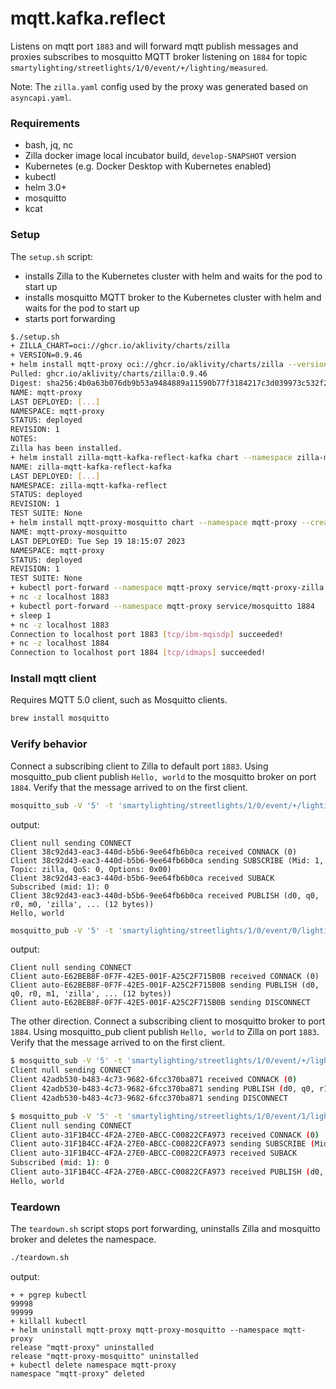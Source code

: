 # mqtt.kafka.reflect

Listens on mqtt port `1883` and will forward mqtt publish messages and proxies subscribes to mosquitto MQTT broker listening on `1884` for topic `smartylighting/streetlights/1/0/event/+/lighting/measured`.

Note: The `zilla.yaml` config used by the proxy was generated based on `asyncapi.yaml`.

### Requirements

- bash, jq, nc
- Zilla docker image local incubator build, `develop-SNAPSHOT` version
- Kubernetes (e.g. Docker Desktop with Kubernetes enabled)
- kubectl
- helm 3.0+
- mosquitto
- kcat

### Setup

The `setup.sh` script:

- installs Zilla to the Kubernetes cluster with helm and waits for the pod to start up
- installs mosquitto MQTT broker to the Kubernetes cluster with helm and waits for the pod to start up
- starts port forwarding

```bash
$./setup.sh 
+ ZILLA_CHART=oci://ghcr.io/aklivity/charts/zilla
+ VERSION=0.9.46
+ helm install mqtt-proxy oci://ghcr.io/aklivity/charts/zilla --version 0.9.46 --namespace mqtt-proxy --create-namespace --wait --values values.yaml --set-file 'zilla\.yaml=zilla.yaml'
Pulled: ghcr.io/aklivity/charts/zilla:0.9.46
Digest: sha256:4b0a63b076db9b53a9484889a11590b77f3184217c3d039973c532f25940adbc
NAME: mqtt-proxy
LAST DEPLOYED: [...]
NAMESPACE: mqtt-proxy
STATUS: deployed
REVISION: 1
NOTES:
Zilla has been installed.
+ helm install zilla-mqtt-kafka-reflect-kafka chart --namespace zilla-mqtt-kafka-reflect --create-namespace --wait
NAME: zilla-mqtt-kafka-reflect-kafka
LAST DEPLOYED: [...]
NAMESPACE: zilla-mqtt-kafka-reflect
STATUS: deployed
REVISION: 1
TEST SUITE: None
+ helm install mqtt-proxy-mosquitto chart --namespace mqtt-proxy --create-namespace --wait
NAME: mqtt-proxy-mosquitto
LAST DEPLOYED: Tue Sep 19 18:15:07 2023
NAMESPACE: mqtt-proxy
STATUS: deployed
REVISION: 1
TEST SUITE: None
+ kubectl port-forward --namespace mqtt-proxy service/mqtt-proxy-zilla 1883
+ nc -z localhost 1883
+ kubectl port-forward --namespace mqtt-proxy service/mosquitto 1884
+ sleep 1
+ nc -z localhost 1883
Connection to localhost port 1883 [tcp/ibm-mqisdp] succeeded!
+ nc -z localhost 1884
Connection to localhost port 1884 [tcp/idmaps] succeeded!

```

### Install mqtt client

Requires MQTT 5.0 client, such as Mosquitto clients.

```bash
brew install mosquitto
```

### Verify behavior

Connect a subscribing client to Zilla to default port `1883`. Using mosquitto_pub client publish `Hello, world`  to the mosquitto broker on port `1884`. Verify that the message arrived to on the first client.

```bash
mosquitto_sub -V '5' -t 'smartylighting/streetlights/1/0/event/+/lighting/measured' -d
```

output:

```text
Client null sending CONNECT
Client 38c92d43-eac3-440d-b5b6-9ee64fb6b0ca received CONNACK (0)
Client 38c92d43-eac3-440d-b5b6-9ee64fb6b0ca sending SUBSCRIBE (Mid: 1, Topic: zilla, QoS: 0, Options: 0x00)
Client 38c92d43-eac3-440d-b5b6-9ee64fb6b0ca received SUBACK
Subscribed (mid: 1): 0
Client 38c92d43-eac3-440d-b5b6-9ee64fb6b0ca received PUBLISH (d0, q0, r0, m0, 'zilla', ... (12 bytes))
Hello, world
```

```bash
mosquitto_pub -V '5' -t 'smartylighting/streetlights/1/0/event/0/lighting/measured' -m 'Hello, world' -d -p 1884
```

output:

```text
Client null sending CONNECT
Client auto-E62BEB8F-0F7F-42E5-001F-A25C2F715B0B received CONNACK (0)
Client auto-E62BEB8F-0F7F-42E5-001F-A25C2F715B0B sending PUBLISH (d0, q0, r0, m1, 'zilla', ... (12 bytes))
Client auto-E62BEB8F-0F7F-42E5-001F-A25C2F715B0B sending DISCONNECT
```

The other direction. Connect a subscribing client to mosquitto broker to port `1884`. Using mosquitto_pub client publish `Hello, world`  to Zilla on port `1883`. Verify that the message arrived to on the first client.
```bash
$ mosquitto_sub -V '5' -t 'smartylighting/streetlights/1/0/event/+/lighting/measured' -d -p 1884
Client null sending CONNECT
Client 42adb530-b483-4c73-9682-6fcc370ba871 received CONNACK (0)
Client 42adb530-b483-4c73-9682-6fcc370ba871 sending PUBLISH (d0, q0, r1, m1, 'zilla', ... (16 bytes))
Client 42adb530-b483-4c73-9682-6fcc370ba871 sending DISCONNECT
```

```bash
$ mosquitto_pub -V '5' -t 'smartylighting/streetlights/1/0/event/1/lighting/measured' -m 'Hello, world' -d
Client null sending CONNECT
Client auto-31F1B4CC-4F2A-27E0-ABCC-C00822CFA973 received CONNACK (0)
Client auto-31F1B4CC-4F2A-27E0-ABCC-C00822CFA973 sending SUBSCRIBE (Mid: 1, Topic: zilla, QoS: 0, Options: 0x00)
Client auto-31F1B4CC-4F2A-27E0-ABCC-C00822CFA973 received SUBACK
Subscribed (mid: 1): 0
Client auto-31F1B4CC-4F2A-27E0-ABCC-C00822CFA973 received PUBLISH (d0, q0, r0, m0, 'zilla', ... (12 bytes))
Hello, world
```

### Teardown

The `teardown.sh` script stops port forwarding, uninstalls Zilla and mosquitto broker and deletes the namespace.

```bash
./teardown.sh

```

output:

```text
+ + pgrep kubectl
99998
99999
+ killall kubectl
+ helm uninstall mqtt-proxy mqtt-proxy-mosquitto --namespace mqtt-proxy
release "mqtt-proxy" uninstalled
release "mqtt-proxy-mosquitto" uninstalled
+ kubectl delete namespace mqtt-proxy
namespace "mqtt-proxy" deleted
```
